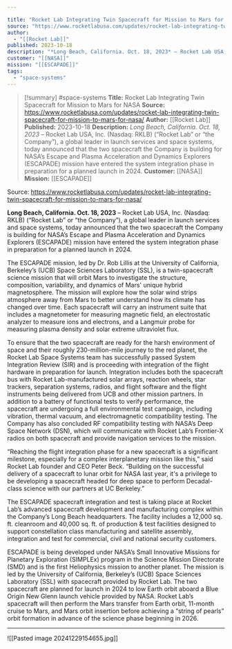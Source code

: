 ```yaml
---

title: "Rocket Lab Integrating Twin Spacecraft for Mission to Mars for NASA "
source: "https://www.rocketlabusa.com/updates/rocket-lab-integrating-twin-spacecraft-for-mission-to-mars-for-nasa/"
author:
  - "[[Rocket Lab]]"
published: 2023-10-18
description: "*Long Beach, California. Oct. 18, 2023* – Rocket Lab USA, Inc. (Nasdaq: RKLB) (“Rocket Lab” or “the Company”), a global leader in launch services and space systems, today announced that the two spacecraft the Company is building for NASA’s Escape and Plasma Acceleration and Dynamics Explorers (ESCAPADE) mission have entered the system integration phase in preparation for a planned launch in 2024."
customer: "[[NASA]]"
mission: "[[ESCAPADE]]"
tags:
  - "space-systems"
---
```

>[!summary]
#space-systems
**Title:** Rocket Lab Integrating Twin Spacecraft for Mission to Mars for NASA 
**Source:** https://www.rocketlabusa.com/updates/rocket-lab-integrating-twin-spacecraft-for-mission-to-mars-for-nasa/
**Author:** [[Rocket Lab]]
**Published:** 2023-10-18
**Description:** *Long Beach, California. Oct. 18, 2023* – Rocket Lab USA, Inc. (Nasdaq: RKLB) (“Rocket Lab” or “the Company”), a global leader in launch services and space systems, today announced that the two spacecraft the Company is building for NASA’s Escape and Plasma Acceleration and Dynamics Explorers (ESCAPADE) mission have entered the system integration phase in preparation for a planned launch in 2024.
**Customer:** [[NASA]]
**Mission:** [[ESCAPADE]]

Source: https://www.rocketlabusa.com/updates/rocket-lab-integrating-twin-spacecraft-for-mission-to-mars-for-nasa/

**Long Beach, California. Oct. 18, 2023** – Rocket Lab USA, Inc. (Nasdaq: RKLB) (“Rocket Lab” or “the Company”), a global leader in launch services and space systems, today announced that the two spacecraft the Company is building for NASA’s Escape and Plasma Acceleration and Dynamics Explorers (ESCAPADE) mission have entered the system integration phase in preparation for a planned launch in 2024.

The ESCAPADE mission, led by Dr. Rob Lillis at the University of California, Berkeley’s (UCB) Space Sciences Laboratory (SSL), is a twin-spacecraft science mission that will orbit Mars to investigate the structure, composition, variability, and dynamics of Mars' unique hybrid magnetosphere. The mission will explore how the solar wind strips atmosphere away from Mars to better understand how its climate has changed over time. Each spacecraft will carry an instrument suite that includes a magnetometer for measuring magnetic field, an electrostatic analyzer to measure ions and electrons, and a Langmuir probe for measuring plasma density and solar extreme ultraviolet flux.

To ensure that the two spacecraft are ready for the harsh environment of space and their roughly 230-million-mile journey to the red planet, the Rocket Lab Space Systems team has successfully passed System Integration Review (SIR) and is proceeding with integration of the flight hardware in preparation for launch. Integration includes both the spacecraft bus with Rocket Lab-manufactured solar arrays, reaction wheels, star trackers, separation systems, radios, and flight software and the flight instruments being delivered from UCB and other mission partners. In addition to a battery of functional tests to verify performance, the spacecraft are undergoing a full environmental test campaign, including vibration, thermal vacuum, and electromagnetic compatibility testing. The Company has also concluded RF compatibility testing with NASA’s Deep Space Network (DSN), which will communicate with Rocket Lab’s Frontier-X radios on both spacecraft and provide navigation services to the mission.

“Reaching the flight integration phase for a new spacecraft is a significant milestone, especially for a complex interplanetary mission like this,” said Rocket Lab founder and CEO Peter Beck. “Building on the successful delivery of a spacecraft to lunar orbit for NASA last year, it's a privilege to be developing a spacecraft headed for deep space to perform Decadal-class science with our partners at UC Berkeley.”

The ESCAPADE spacecraft integration and test is taking place at Rocket Lab’s advanced spacecraft development and manufacturing complex within the Company’s Long Beach headquarters. The facility includes a 12,000 sq. ft. cleanroom and 40,000 sq. ft. of production & test facilities designed to support constellation class manufacturing and satellite assembly, integration and test for commercial, civil and national security customers.

ESCAPADE is being developed under NASA’s Small Innovative Missions for Planetary Exploration (SIMPLEx) program in the Science Mission Directorate (SMD) and is the first Heliophysics mission to another planet. The mission is led by the University of California, Berkeley’s (UCB) Space Sciences Laboratory (SSL) with spacecraft provided by Rocket Lab. The two spacecraft are planned for launch in 2024 to low Earth orbit aboard a Blue Origin New Glenn launch vehicle provided by NASA. Rocket Lab’s spacecraft will then perform the Mars transfer from Earth orbit, 11-month cruise to Mars, and Mars orbit insertion before achieving a “string of pearls” orbit formation in advance of the science phase beginning in 2026.

---

![[Pasted image 20241229154655.jpg]]